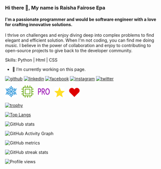 ### Hi there 👋, My name is Raisha Fairose Epa 
#### I'm a passionate programmer and would be software engineer with a love for crafting innovative solutions.

I thrive on challenges and enjoy diving deep into complex problems to find elegant and efficient solution. When I'm not coding, you can find me doing music. I believe in the power of collaboration and enjoy to contributing to open-source projects to give back to the developer community.

Skills: Python | Html | CSS

- 🔭 I’m currently working on this page. 


[<img src='https://cdn.jsdelivr.net/npm/simple-icons@3.0.1/icons/github.svg' alt='github' height='40'>](https://github.com/raishafairose)  [<img src='https://cdn.jsdelivr.net/npm/simple-icons@3.0.1/icons/linkedin.svg' alt='linkedin' height='40'>](https://www.linkedin.com/in/raishafairose/)  [<img src='https://cdn.jsdelivr.net/npm/simple-icons@3.0.1/icons/facebook.svg' alt='facebook' height='40'>](https://www.facebook.com/raisha.epa)  [<img src='https://cdn.jsdelivr.net/npm/simple-icons@3.0.1/icons/instagram.svg' alt='instagram' height='40'>](https://www.instagram.com/raishafairose/)  [<img src='https://cdn.jsdelivr.net/npm/simple-icons@3.0.1/icons/twitter.svg' alt='twitter' height='40'>](https://twitter.com/raishafairose)  

<a href='https://archiveprogram.github.com/'><img src='https://raw.githubusercontent.com/acervenky/animated-github-badges/master/assets/acbadge.gif' width='40' height='40'></a> <a href='https://docs.github.com/en/developers'><img src='https://raw.githubusercontent.com/acervenky/animated-github-badges/master/assets/devbadge.gif' width='40' height='40'></a> <a href='https://github.com/pricing'><img src='https://raw.githubusercontent.com/acervenky/animated-github-badges/master/assets/pro.gif' width='40' height='40'></a> <a href='https://stars.github.com/'><img src='https://raw.githubusercontent.com/acervenky/animated-github-badges/master/assets/starbadge.gif' width='35' height='35'></a> <a href='https://docs.github.com/en/github/supporting-the-open-source-community-with-github-sponsors'><img src='https://raw.githubusercontent.com/acervenky/animated-github-badges/master/assets/sponsorbadge.gif' width='35' height='35'></a> 

[![trophy](https://github-profile-trophy.vercel.app/?username=raishafairose)](https://github.com/ryo-ma/github-profile-trophy)

[![Top Langs](https://github-readme-stats.vercel.app/api/top-langs/?username=raishafairose)](https://github.com/anuraghazra/github-readme-stats)

![GitHub stats](https://github-readme-stats.vercel.app/api?username=raishafairose&show_icons=true&count_private=true)  

![GitHub Activity Graph](https://activity-graph.herokuapp.com/graph?username=raishafairose)  

![GitHub metrics](https://metrics.lecoq.io/raishafairose)  

![GitHub streak stats](https://streak-stats.demolab.com/?user=raishafairose)  

![Profile views](https://gpvc.arturio.dev/raishafairose)  
